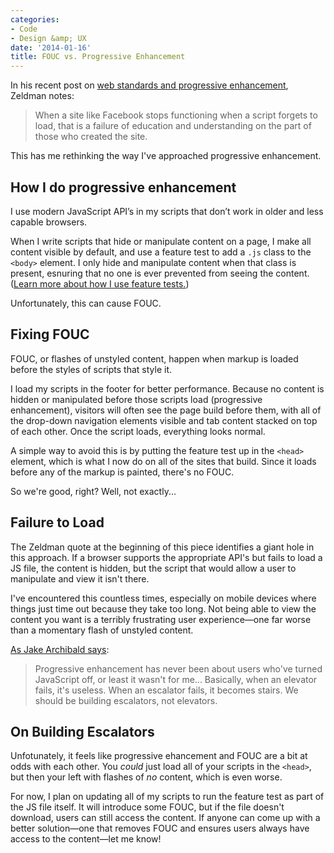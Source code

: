 ```yaml
---
categories:
- Code
- Design &amp; UX
date: '2014-01-16'
title: FOUC vs. Progressive Enhancement
---
```


In his recent post on <a href="http://www.zeldman.com/2014/01/06/its-2014-is-web-design-dead/">web standards and progressive enhancement</a>, Zeldman notes:

<blockquote>
  When a site like Facebook stops functioning when a script forgets to load, that is a failure of education and understanding on the part of those who created the site.
</blockquote>

This has me rethinking the way I've approached progressive enhancement.

<!--more-->

<h2>How I do progressive enhancement</h2>

I use modern JavaScript API’s in my scripts that don’t work in older and less capable browsers.

When I write scripts that hide or manipulate content on a page, I make all content visible by default, and use a feature test to add a <code>.js</code> class to the <code>&lt;body&gt;</code> element. I only hide and manipulate content when that class is present, esnuring that no one is ever prevented from seeing the content. (<a href="https://gomakethings.com/writing-your-own-simple-feature-tests/">Learn more about how I use feature tests.</a>)

Unfortunately, this can cause FOUC.

<h2>Fixing FOUC</h2>

FOUC, or flashes of unstyled content, happen when markup is loaded before the styles of scripts that style it.

I load my scripts in the footer for better performance. Because no content is hidden or manipulated before those scripts load (progressive enhancement), visitors will often see the page build before them, with all of the drop-down navigation elements visible and tab content stacked on top of each other. Once the script loads, everything looks normal.

A simple way to avoid this is by putting the feature test up in the <code>&lt;head&gt;</code> element, which is what I now do on all of the sites that build. Since it loads before any of the markup is painted, there's no FOUC.

So we're good, right? Well, not exactly...

<h2>Failure to Load</h2>

The Zeldman quote at the beginning of this piece identifies a giant hole in this approach. If a browser supports the appropriate API's but fails to load a JS file, the content is hidden, but the script that would allow a user to manipulate and view it isn't there.

I've encountered this countless times, especially on mobile devices where things just time out because they take too long. Not being able to view the content you want is a terribly frustrating user experience&mdash;one far worse than a momentary flash of unstyled content.

<a href="http://jakearchibald.com/2013/progressive-enhancement-still-important/">As Jake Archibald says</a>:

<blockquote>
  Progressive enhancement has never been about users who've turned JavaScript off, or least it wasn't for me... Basically, when an elevator fails, it's useless. When an escalator fails, it becomes stairs. We should be building escalators, not elevators.
</blockquote>

<h2>On Building Escalators</h2>

Unfotunately, it feels like progressive ehancement and FOUC are a bit at odds with each other. You <em>could</em> just load all of your scripts in the <code>&lt;head&gt;</code>, but then your left with flashes of <em>no</em> content, which is even worse.

For now, I plan on updating all of my scripts to run the feature test as part of the JS file itself. It will introduce some FOUC, but if the file doesn't download, users can still access the content. If anyone can come up with a better solution&mdash;one that removes FOUC and ensures users always have access to the content&mdash;let me know!